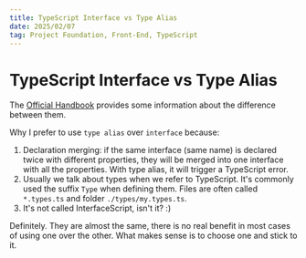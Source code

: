 ```yaml
---
title: TypeScript Interface vs Type Alias
date: 2025/02/07
tag: Project Foundation, Front-End, TypeScript
---
```


# TypeScript Interface vs Type Alias

The [Official Handbook](https://www.typescriptlang.org/docs/handbook/2/everyday-types.html#differences-between-type-aliases-and-interfaces) provides some information about the difference between them.

Why I prefer to use `type alias` over `interface` because:

1. Declaration merging: if the same interface (same name) is declared twice with different properties, they will be merged into one interface with all the properties. With type alias, it will trigger a TypeScript error.
2. Usually we talk about types when we refer to TypeScript. It's commonly used the suffix `Type` when defining them. Files are often called `*.types.ts` and folder `./types/my.types.ts`.
3. It's not called InterfaceScript, isn't it? :)

Definitely. They are almost the same, there is no real benefit in most cases of using one over the other. What makes sense is to choose one and stick to it.
